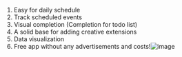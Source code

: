 1. Easy for daily schedule 
2. Track scheduled events 
3. Visual completion (Completion for todo list)
4. A solid base for adding creative extensions
5. Data visualization
6. Free app without any advertisements and costs!![image](https://user-images.githubusercontent.com/66347388/179893572-83f92218-0d01-4a5f-9151-edf18c54ad89.png)
